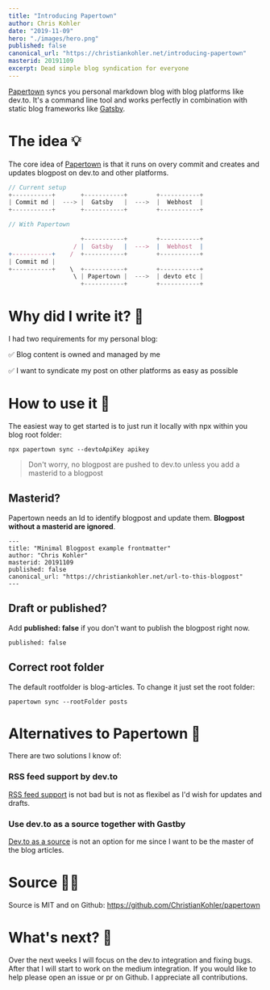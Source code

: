 ```yaml
---
title: "Introducing Papertown"
author: Chris Kohler
date: "2019-11-09"
hero: "./images/hero.png"
published: false
canonical_url: "https://christiankohler.net/introducing-papertown"
masterid: 20191109
excerpt: Dead simple blog syndication for everyone
---
```


[Papertown](https://github.com/ChristianKohler/papertown) syncs you personal markdown blog with blog platforms like dev.to. It's a command line tool and works perfectly in combination with static blog frameworks like [Gatsby](https://www.gatsbyjs.org/).

# The idea 💡

The core idea of [Papertown](https://github.com/ChristianKohler/papertown) is that it runs on overy commit and creates and updates blogpost on dev.to and other platforms.

```javascript
// Current setup
+-----------+       +-----------+        +-----------+
| Commit md |  ---> |  Gatsby   |  --->  |  Webhost  |
+-----------+       +-----------+        +-----------+
```

```javascript
// With Papertown

                    +-----------+        +-----------+
                  / |  Gatsby   |  --->  |  Webhost  |
+-----------+    /  +-----------+        +-----------+
| Commit md |
+-----------+    \  +-----------+        +-----------+
                  \ | Papertown |  --->  | devto etc |
                    +-----------+        +-----------+

```

# Why did I write it? 📝

I had two requirements for my personal blog:

✅ Blog content is owned and managed by me

✅ I want to syndicate my post on other platforms as easy as possible

# How to use it 🚀

The easiest way to get started is to just run it locally with npx within you blog root folder:

```
npx papertown sync --devtoApiKey apikey
```

> Don't worry, no blogpost are pushed to dev.to unless you add a masterid to a blogpost

## Masterid?

Papertown needs an Id to identify blogpost and update them. **Blogpost without a masterid are ignored**.

```
---
title: "Minimal Blogpost example frontmatter"
author: "Chris Kohler"
masterid: 20191109
published: false
canonical_url: "https://christiankohler.net/url-to-this-blogpost"
---
```

## Draft or published?

Add **published: false** if you don't want to publish the blogpost right now.

```
published: false
```

## Correct root folder

The default rootfolder is blog-articles. To change it just set the root folder:

```
papertown sync --rootFolder posts
```

# Alternatives to Papertown 🔭

There are two solutions I know of:

### RSS feed support by dev.to

[RSS feed support](https://dev.to/settings/publishing-from-rss) is not bad but is not as flexibel as I'd wish for updates and drafts.

### Use dev.to as a source together with Gastby

[Dev.to as a source](https://dev.to/devteam/you-can-now-generate-self-hostable-static-blogs-right-from-your-dev-content-via-stackbit-7a5) is not an option for me since I want to be the master of the blog articles.

# Source 👨‍💻

Source is MIT and on Github: https://github.com/ChristianKohler/papertown

# What's next? 👀

Over the next weeks I will focus on the dev.to integration and fixing bugs. After that I will start to work on the medium integration. If you would like to help please open an issue or pr on Github. I appreciate all contributions.
